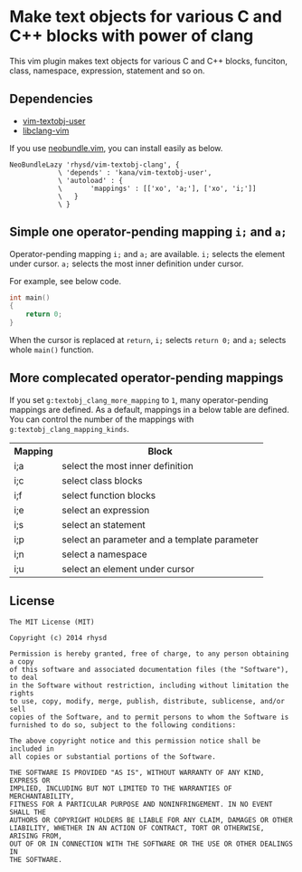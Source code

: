 Make text objects for various C and C++ blocks with power of clang
==================================================================

This vim plugin makes text objects for various C and C++ blocks, funciton, class, namespace, expression, statement and so on.

## Dependencies

- [vim-textobj-user](https://github.com/kana/vim-textobj-user)
- [libclang-vim](https://github.com/rhysd/libclang-vim)

If you use [neobundle.vim](https://github.com/Shougo/neobundle.vim), you can install easily as below.

```vim
NeoBundleLazy 'rhysd/vim-textobj-clang', {
            \ 'depends' : 'kana/vim-textobj-user',
            \ 'autoload' : {
            \       'mappings' : [['xo', 'a;'], ['xo', 'i;']]
            \   }
            \ }
```

## Simple one operator-pending mapping `i;` and `a;`

Operator-pending mapping `i;` and `a;` are available.  `i;` selects the element under cursor.  `a;` selects the most inner definition under cursor.

For example, see below code.

```cpp
int main()
{
    return 0;
}
```

When the cursor is replaced at `return`, `i;` selects `return 0;` and `a;` selects whole `main()` function.

## More complecated operator-pending mappings

If you set `g:textobj_clang_more_mapping` to `1`, many operator-pending mappings are defined.  As a default, mappings in a below table are defined.  You can control the number of the mappings with `g:textobj_clang_mapping_kinds`.

<table>
    <tr>
        <th>Mapping</th>
        <th>Block</th>
    </tr>
    <tr>
        <td>i;a</td>
        <td>select the most inner definition</td>
    </tr>
    <tr>
        <td>i;c</td>
        <td>select class blocks</td>
    </tr>
    <tr>
        <td>i;f</td>
        <td>select function blocks</td>
    </tr>
    <tr>
        <td>i;e</td>
        <td>select an expression</td>
    </tr>
    <tr>
        <td>i;s</td>
        <td>select an statement</td>
    </tr>
    <tr>
        <td>i;p</td>
        <td>select an parameter and a template parameter</td>
    </tr>
    <tr>
        <td>i;n</td>
        <td>select a namespace</td>
    </tr>
    <tr>
        <td>i;u</td>
        <td>select an element under cursor</td>
    </tr>
</table>

## License

    The MIT License (MIT)

    Copyright (c) 2014 rhysd

    Permission is hereby granted, free of charge, to any person obtaining a copy
    of this software and associated documentation files (the "Software"), to deal
    in the Software without restriction, including without limitation the rights
    to use, copy, modify, merge, publish, distribute, sublicense, and/or sell
    copies of the Software, and to permit persons to whom the Software is
    furnished to do so, subject to the following conditions:

    The above copyright notice and this permission notice shall be included in
    all copies or substantial portions of the Software.

    THE SOFTWARE IS PROVIDED "AS IS", WITHOUT WARRANTY OF ANY KIND, EXPRESS OR
    IMPLIED, INCLUDING BUT NOT LIMITED TO THE WARRANTIES OF MERCHANTABILITY,
    FITNESS FOR A PARTICULAR PURPOSE AND NONINFRINGEMENT. IN NO EVENT SHALL THE
    AUTHORS OR COPYRIGHT HOLDERS BE LIABLE FOR ANY CLAIM, DAMAGES OR OTHER
    LIABILITY, WHETHER IN AN ACTION OF CONTRACT, TORT OR OTHERWISE, ARISING FROM,
    OUT OF OR IN CONNECTION WITH THE SOFTWARE OR THE USE OR OTHER DEALINGS IN
    THE SOFTWARE.

